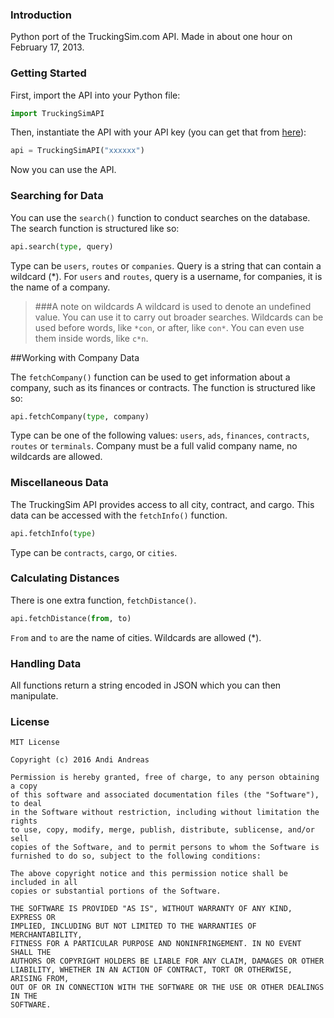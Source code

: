 ### Introduction

Python port of the TruckingSim.com API. Made in about one hour on February 17, 2013.


### Getting Started

First, import the API into your Python file:
   ```python
   import TruckingSimAPI
   ```
Then, instantiate the API with your API key (you can get that from [here](http://truckingsim.com/api)):
   ```python
   api = TruckingSimAPI("xxxxxx")
   ```
Now you can use the API.

### Searching for Data

You can use the `search()` function to conduct searches on the database. The search function is structured like so:
   ```python
   api.search(type, query)
   ```
Type can be `users`, `routes` or `companies`. Query is a string that can contain a wildcard (*). For `users` and `routes`, query is a username, for companies, it is the name of a company.

> ###A note on wildcards
> A wildcard is used to denote an undefined value. You can use it to carry out broader searches.
> Wildcards can be used before words, like `*con`, or after, like `con*`.
> You can even use them inside words, like `c*n`.

##Working with Company Data

The `fetchCompany()` function can be used to get information about a company, such as its finances or contracts. The function is structured like so:
   ```python
   api.fetchCompany(type, company)
   ```
Type can be one of the following values: `users`, `ads`, `finances`, `contracts`, `routes` or `terminals`. Company must be a full valid company name, no wildcards are allowed.

### Miscellaneous Data

The TruckingSim API provides access to all city, contract, and cargo. This data can be accessed with the `fetchInfo()` function.
   ```python
   api.fetchInfo(type)
   ```
Type can be `contracts`, `cargo`, or `cities`.

### Calculating Distances

There is one extra function, `fetchDistance()`.
  ```python
  api.fetchDistance(from, to)
  ```
`From` and `to` are the name of cities. Wildcards are allowed (*).

### Handling Data

All functions return a string encoded in JSON which you can then manipulate.

### License
```
MIT License

Copyright (c) 2016 Andi Andreas

Permission is hereby granted, free of charge, to any person obtaining a copy
of this software and associated documentation files (the "Software"), to deal
in the Software without restriction, including without limitation the rights
to use, copy, modify, merge, publish, distribute, sublicense, and/or sell
copies of the Software, and to permit persons to whom the Software is
furnished to do so, subject to the following conditions:

The above copyright notice and this permission notice shall be included in all
copies or substantial portions of the Software.

THE SOFTWARE IS PROVIDED "AS IS", WITHOUT WARRANTY OF ANY KIND, EXPRESS OR
IMPLIED, INCLUDING BUT NOT LIMITED TO THE WARRANTIES OF MERCHANTABILITY,
FITNESS FOR A PARTICULAR PURPOSE AND NONINFRINGEMENT. IN NO EVENT SHALL THE
AUTHORS OR COPYRIGHT HOLDERS BE LIABLE FOR ANY CLAIM, DAMAGES OR OTHER
LIABILITY, WHETHER IN AN ACTION OF CONTRACT, TORT OR OTHERWISE, ARISING FROM,
OUT OF OR IN CONNECTION WITH THE SOFTWARE OR THE USE OR OTHER DEALINGS IN THE
SOFTWARE.
```
